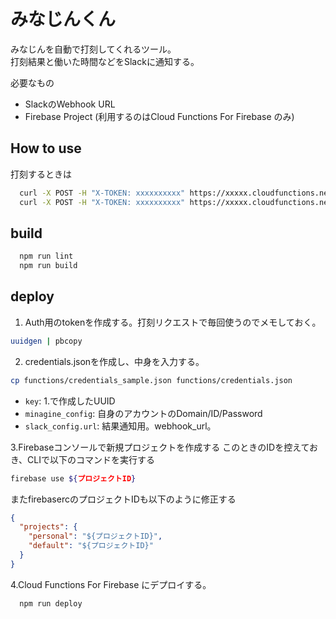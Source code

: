 # みなじんくん

みなじんを自動で打刻してくれるツール。  
打刻結果と働いた時間などをSlackに通知する。

必要なもの
- SlackのWebhook URL
- Firebase Project (利用するのはCloud Functions For Firebase のみ)

## How to use

打刻するときは
```sh
  curl -X POST -H "X-TOKEN: xxxxxxxxxx" https://xxxxx.cloudfunctions.net/minagine/start # 勤務開始
  curl -X POST -H "X-TOKEN: xxxxxxxxxx" https://xxxxx.cloudfunctions.net/minagine/end # 勤務終了
```

## build

```sh
  npm run lint
  npm run build
```

## deploy

1. Auth用のtokenを作成する。打刻リクエストで毎回使うのでメモしておく。
```sh
uuidgen | pbcopy
```

2. credentials.jsonを作成し、中身を入力する。
```sh
cp functions/credentials_sample.json functions/credentials.json
```
- `key`: 1.で作成したUUID
- `minagine_config`: 自身のアカウントのDomain/ID/Password
- `slack_config.url`: 結果通知用。webhook_url。

3.Firebaseコンソールで新規プロジェクトを作成する
このときのIDを控えておき、CLIで以下のコマンドを実行する

```sh
firebase use ${プロジェクトID}
```
またfirebasercのプロジェクトIDも以下のように修正する
```json
{
  "projects": {
    "personal": "${プロジェクトID}",
    "default": "${プロジェクトID}"
  }
}
```

4.Cloud Functions For Firebase にデプロイする。
```sh
  npm run deploy
```
